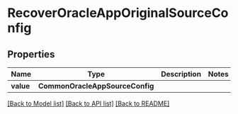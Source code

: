 # RecoverOracleAppOriginalSourceConfig


## Properties
Name | Type | Description | Notes
------------ | ------------- | ------------- | -------------
**value** | **CommonOracleAppSourceConfig** |  | 

[[Back to Model list]](../README.md#documentation-for-models) [[Back to API list]](../README.md#documentation-for-api-endpoints) [[Back to README]](../README.md)


